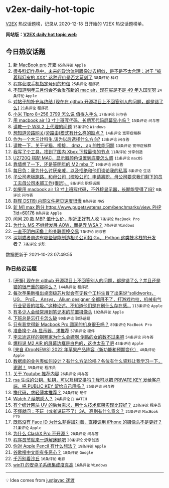 # v2ex-daily-hot-topic

[V2EX](https://www.v2ex.com/) 热议话题榜，记录从 2020-12-18 日开始的 V2EX 热议话题榜单。

**网站版：[V2EX daily hot topic web](https://boojack.github.io/v2ex-daily-hot-topic-web/)**

## 今日热议话题

<!-- TODAY BEGIN -->

1. [新 MacBook pro 开箱](https://www.v2ex.com/t/809961) `65条评论` `Apple`
1. [很多科幻作品中，未来的政治体制跟像过去相似，是不是不太合理；对于 "披着科幻皮的 XXX" 这种评价是否太苛刻了](https://www.v2ex.com/t/809976) `38条评论` `科幻`
1. [程序获取手机指定号码的短信](https://www.v2ex.com/t/809973) `25条评论` `程序员`
1. [不知道明年三月份会不会发布新的 mac air，现在买是不是 49 年入国军呀](https://www.v2ex.com/t/809982) `24条评论` `Apple`
1. [对帖子的补充与终结 [现在在 github 开源项目上不回答别人的问题，都是错了么]](https://www.v2ex.com/t/809972) `21条评论` `程序员`
1. [小米 11pro 8+256 3799 怎么说 值得入手么](https://www.v2ex.com/t/809960) `17条评论` `问与答`
1. [用 macbook air 13 寸上班写代码，长期写代码屏幕显小吗？](https://www.v2ex.com/t/809970) `15条评论` `问与答`
1. [请教一个 WSL2 上代理的问题](https://www.v2ex.com/t/809967) `15条评论` `Windows`
1. [想知道旁路网关(旁路由)模式有什么样的缺点？](https://www.v2ex.com/t/809992) `14条评论` `宽带症候群`
1. [作为一个大三计科生,该为以后选择什么方向?](https://www.v2ex.com/t/809974) `13条评论` `问与答`
1. [请教一下，关于光猫，桥接， dmz， ap 的性能问题](https://www.v2ex.com/t/809966) `13条评论` `宽带症候群`
1. [我写了个工具，找到了国内 Xbox 下载最快的节点](https://www.v2ex.com/t/809975) `11条评论` `分享创造`
1. [U2720Q 搭配 MAC，显示器颜色设置到底要怎么调](https://www.v2ex.com/t/809959) `11条评论` `macOS`
1. [靠墙想了一下，还是等明年的 M2 mba 了](https://www.v2ex.com/t/809998) `10条评论` `问与答`
1. [每日负：我为什么讨厌亲戚，以及拒绝和他们谈论我的私事](https://www.v2ex.com/t/810003) `8条评论` `生活`
1. [子公司老板跑路，和母公司（控股公司）申请离职，母公司要求我们剩下的员工去母公司本部工作(很远)。](https://www.v2ex.com/t/809994) `8条评论` `职场话题`
1. [如果用 macbook air 13 寸上班写代码，不外接显示器，长期能受得了吗?](https://www.v2ex.com/t/809977) `8条评论` `问与答`
1. [群晖 DS119j 内网文件拷贝速度很慢](https://www.v2ex.com/t/809962) `8条评论` `NAS`
1. [新 M1 max 跑分 https://www.pugetsystems.com/benchmarks/view. PHP ?id=60176](https://www.v2ex.com/t/809954) `8条评论` `Apple`
1. [问问 20 款 MBP 值什么价，附近正好有人收](https://www.v2ex.com/t/810006) `7条评论` `MacBook Pro`
1. [为什么 MS 不继续发展 AOW，而是弄 WSA？](https://www.v2ex.com/t/809996) `7条评论` `Windows`
1. [一直不明白闲鱼上的关联置换交易](https://www.v2ex.com/t/809965) `7条评论` `问与答`
1. [深圳或者周边有哪些智能制造相关公司招 Go、 Python 这类技术栈的开发者？](https://www.v2ex.com/t/809957) `7条评论` `求职`

数据更新于 2021-10-23 07:49:55

<!-- TODAY END -->

### 昨日热议话题

<!-- YESTERDAY BEGIN -->

1. [[开撕] 现在在 github 开源项目上不回答别人的问题，都是错了么？并且还是错的很严重的那种么？](https://www.v2ex.com/t/809868) `144条评论` `程序员`
1. [每次苹果新推出桌面级芯片就会有无数个工科生冒了出来说“solidworks， UG， ProE， Ansys， Alium designer 全都用不了，打游戏也拉，机械电气行业妥妥的垃圾。”这种论述，不知道他们是在刷什么存在感...](https://www.v2ex.com/t/809678) `113条评论` `Apple`
1. [有多少人会经常用到笔记本的前置摄像头](https://www.v2ex.com/t/809694) `102条评论` `Apple`
1. [下班总是忘打卡怎么破](https://www.v2ex.com/t/809691) `90条评论` `职场话题`
1. [只有我觉得新 Macbook Pro 圆润的机身很丑吗？](https://www.v2ex.com/t/809799) `89条评论` `MacBook Pro`
1. [准备换个 4k 显示器，求推荐](https://www.v2ex.com/t/809715) `57条评论` `硬件`
1. [李云迪这样的钢琴家为什么会嫖啊 倒贴的女的数不过来吧](https://www.v2ex.com/t/809680) `54条评论` `问与答`
1. [爆料说 M2 AIR 的屏幕边框是白色的，这也太丑了吧](https://www.v2ex.com/t/809837) `43条评论` `Apple`
1. [[来自 iDropNEWS] 2022 年苹果产品阵容（新功能和预期变化）](https://www.v2ex.com/t/809686) `40条评论` `Apple`
1. [数据库的业务表如何设计？有什么方法论吗？各位有什么资料让我学习一下，谢谢！](https://www.v2ex.com/t/809758) `39条评论` `程序员`
1. [关于 Youtube 推荐内容](https://www.v2ex.com/t/809809) `26条评论` `问与答`
1. [rsa 生成的公钥、私钥，可以互相交换吗？我可以把 PRIVATE KEY 发给客户端，把 PUBLIC KEY 留给自己用吗？](https://www.v2ex.com/t/809833) `25条评论` `问与答`
1. [撸代码，求轻薄本推荐？](https://www.v2ex.com/t/809791) `24条评论` `硬件`
1. [Watch 7 续航感人？](https://www.v2ex.com/t/809775) `24条评论` ` WATCH`
1. [有个统计网站 UV 的后台需求，用什么技术框架实现比较好？](https://www.v2ex.com/t/809728) `23条评论` `程序员`
1. [不懂就问：不玩（或者说玩不了）3A，高刷有什么意义？](https://www.v2ex.com/t/809884) `21条评论` `MacBook Pro`
1. [既然没有 Face ID 为什么非得加刘海，直接调用 iPhone 的摄像头不是更好？](https://www.v2ex.com/t/809818) `21条评论` `Apple`
1. [为什么 ClashX Pro 不开源？](https://www.v2ex.com/t/809887) `20条评论` `问与答`
1. [程序员节就来一道解迷题吧](https://www.v2ex.com/t/809761) `20条评论` `分享创造`
1. [你对 Apple Pencil 有什么想法？](https://www.v2ex.com/t/809863) `19条评论` `Apple`
1. [谷歌搜中文能有多恶心？](https://www.v2ex.com/t/809914) `18条评论` `Google`
1. [千万别看沙丘](https://www.v2ex.com/t/809939) `16条评论` `电影`
1. [win11 的安卓子系统集成度真高](https://www.v2ex.com/t/809819) `16条评论` `Windows`

<!-- YESTERDAY END -->

---

💡 Idea comes from [justjavac 迷渡](https://github.com/justjavac/)
